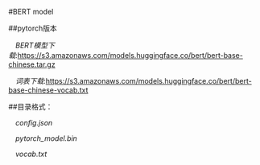 #BERT model

##pytorch版本

&emsp;*BERT模型下载*:<https://s3.amazonaws.com/models.huggingface.co/bert/bert-base-chinese.tar.gz>

&emsp;*词表下载*:<https://s3.amazonaws.com/models.huggingface.co/bert/bert-base-chinese-vocab.txt>

##目录格式：

&emsp;_config.json_

&emsp;_pytorch_model.bin_
    
&emsp;_vocab.txt_
